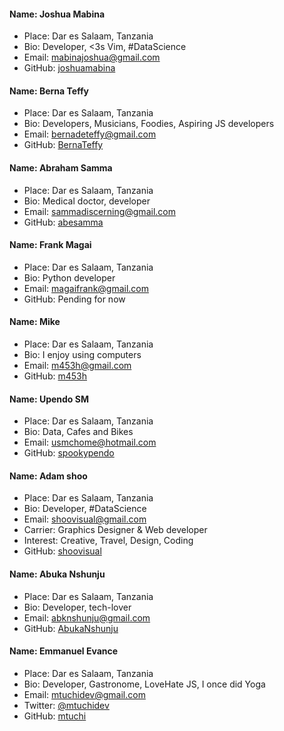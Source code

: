 #### Name: Joshua Mabina
 - Place: Dar es Salaam, Tanzania
 - Bio: Developer, <3s Vim, #DataScience
 - Email: mabinajoshua@gmail.com
 - GitHub: [joshuamabina](https://github.com/joshuamabina)

 #### Name: Berna Teffy
 - Place: Dar es Salaam, Tanzania
 - Bio: Developers, Musicians, Foodies, Aspiring JS developers
 - Email: bernadeteffy@gmail.com
 - GitHub: [BernaTeffy](https://github.com/BernaTeffy)
 
#### Name: Abraham Samma
- Place: Dar es Salaam, Tanzania
- Bio: Medical doctor, developer
- Email: sammadiscerning@gmail.com
- GitHub: [abesamma](http://github.com/abesamma)

#### Name: Frank Magai
- Place: Dar es Salaam, Tanzania
- Bio: Python developer
- Email: magaifrank@gmail.com
- GitHub: Pending for now

#### Name: Mike
 - Place: Dar es Salaam, Tanzania
 - Bio: I enjoy using computers
 - Email: m453h@gmail.com
 - GitHub: [m453h](https://github.com/m453h)

#### Name: Upendo SM
 - Place: Dar es Salaam, Tanzania
 - Bio: Data, Cafes and Bikes
 - Email: usmchome@hotmail.com
 - GitHub: [spookypendo](https://github.com/spookypendo)
 
#### Name: Adam shoo
 - Place: Dar es Salaam, Tanzania
 - Bio: Developer, #DataScience
 - Email: shoovisual@gmail.com
 - Carrier: Graphics Designer & Web developer
 - Interest: Creative, Travel, Design, Coding
 - GitHub: [shoovisual](https://github.com/shoovisual)
 
#### Name: Abuka Nshunju
 - Place: Dar es Salaam, Tanzania
 - Bio: Developer, tech-lover
 - Email: abknshunju@gmail.com
 - GitHub: [AbukaNshunju](https://github.com/abk47)
 
#### Name: Emmanuel Evance
 - Place: Dar es Salaam, Tanzania
 - Bio: Developer, Gastronome, LoveHate JS, I once did Yoga 
 - Email: mtuchidev@gmail.com
 - Twitter: [@mtuchidev](https://twitter.com/mtuchidev)
 - GitHub: [mtuchi](https://github.com/mtuchi)